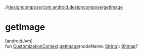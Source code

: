 //[designcompose](../../index.md)/[com.android.designcompose](index.md)/[getImage](get-image.md)

# getImage

[androidJvm]\
fun [CustomizationContext](-customization-context/index.md).[getImage](get-image.md)(nodeName: [String](https://kotlinlang.org/api/latest/jvm/stdlib/kotlin/-string/index.html)): [Bitmap](https://developer.android.com/reference/kotlin/android/graphics/Bitmap.html)?

